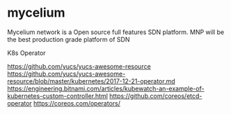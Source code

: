 # mycelium
Mycelium network is a Open source full features SDN platform. MNP will be the best  production grade platform of SDN 



K8s Operator

https://github.com/yucs/yucs-awesome-resource
https://github.com/yucs/yucs-awesome-resource/blob/master/kubernetes/2017-12-21-operator.md
https://engineering.bitnami.com/articles/kubewatch-an-example-of-kubernetes-custom-controller.html
https://github.com/coreos/etcd-operator
https://coreos.com/operators/

